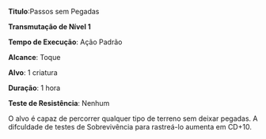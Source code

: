 **Titulo**:Passos sem Pegadas

**Transmutação de Nível 1**

**Tempo de Execução**: Ação Padrão

**Alcance**: Toque

**Alvo**: 1 criatura

**Duração**: 1 hora

**Teste de Resistência**: Nenhum

O alvo é capaz de percorrer qualquer tipo de terreno sem deixar pegadas. A difculdade de testes de Sobrevivência para rastreá-lo aumenta em CD+10.
